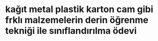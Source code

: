 # kağıt metal plastik karton cam gibi frklı malzemelerin derin öğrenme tekniği ile sınıflandırılma ödevi
